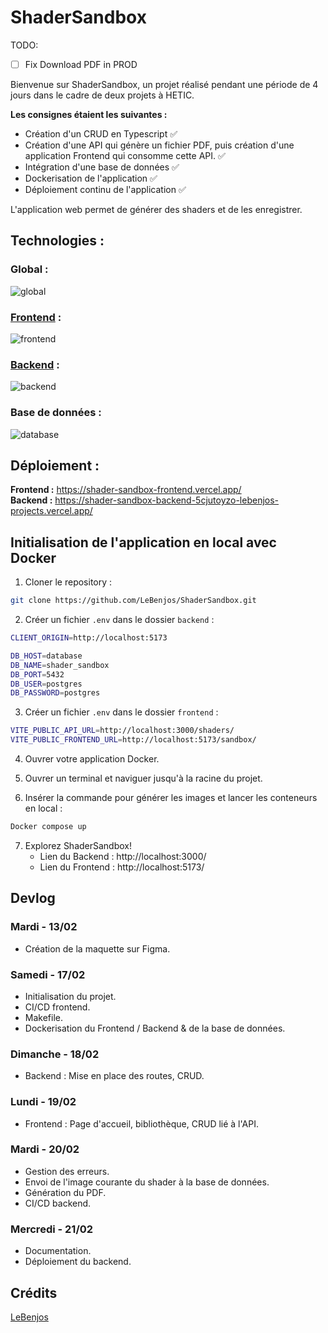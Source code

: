 # ShaderSandbox

TODO:
- [ ] Fix Download PDF in PROD

Bienvenue sur ShaderSandbox, un projet réalisé pendant une période de 4 jours dans le cadre de deux projets à HETIC.

**Les consignes étaient les suivantes :**
- Création d'un CRUD en Typescript ✅
- Création d'une API qui génère un fichier PDF, puis création d'une application Frontend qui consomme cette API. ✅
- Intégration d'une base de données ✅
- Dockerisation de l'application ✅
- Déploiement continu de l'application ✅

L'application web permet de générer des shaders et de les enregistrer.

## Technologies :

### Global :
![global](https://skillicons.dev/icons?i=docker,github,git,vercel,typescript)

### [Frontend](./frontend/README.md) :
![frontend](https://skillicons.dev/icons?i=vite,react,threejs,sass)

### [Backend](./backend/README.md) :
![backend](https://skillicons.dev/icons?i=nodejs,express)

### Base de données :
![database](https://skillicons.dev/icons?i=postgres)

## Déploiement :
**Frontend :** https://shader-sandbox-frontend.vercel.app/  
**Backend :** https://shader-sandbox-backend-5cjutoyzo-lebenjos-projects.vercel.app/

## Initialisation de l'application en local avec Docker

1. Cloner le repository :
```bash
git clone https://github.com/LeBenjos/ShaderSandbox.git
```

2. Créer un fichier `.env` dans le dossier `backend` :
```bash
CLIENT_ORIGIN=http://localhost:5173

DB_HOST=database
DB_NAME=shader_sandbox
DB_PORT=5432
DB_USER=postgres
DB_PASSWORD=postgres
```

3. Créer un fichier `.env` dans le dossier `frontend` :
```bash
VITE_PUBLIC_API_URL=http://localhost:3000/shaders/
VITE_PUBLIC_FRONTEND_URL=http://localhost:5173/sandbox/
```

4. Ouvrer votre application Docker.

5. Ouvrer un terminal et naviguer jusqu'à la racine du projet.

6. Insérer la commande pour générer les images et lancer les conteneurs en local :
```bash
Docker compose up
```

7. Explorez ShaderSandbox! 
    - Lien du Backend : http://localhost:3000/
    - Lien du Frontend : http://localhost:5173/

## Devlog

### Mardi - 13/02
- Création de la maquette sur Figma.

### Samedi - 17/02
- Initialisation du projet.
- CI/CD frontend.
- Makefile.
- Dockerisation du Frontend / Backend & de la base de données.

### Dimanche - 18/02
- Backend : Mise en place des routes, CRUD.

### Lundi - 19/02
- Frontend : Page d'accueil, bibliothèque, CRUD lié à l'API.

### Mardi - 20/02
- Gestion des erreurs.
- Envoi de l'image courante du shader à la base de données.
- Génération du PDF.
- CI/CD backend.

### Mercredi - 21/02
- Documentation.
- Déploiement du backend.

## Crédits

[LeBenjos](https://github.com/LeBenjos) 